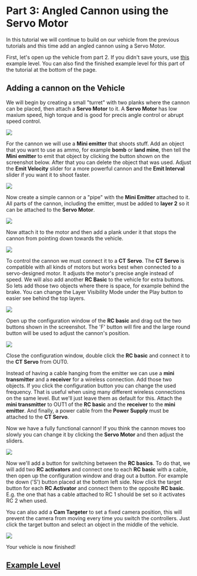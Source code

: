 # Part 3: Angled Cannon using the Servo Motor
In this tutorial we will continue to build on our vehicle from the previous tutorials and this time add an angled cannon using a Servo Motor.

First, let's open up the vehicle from part 2. If you didn't save yours, use [this](https://archive.principia-web.se/level/5383) example level. You can also find the finished example level for this part of the tutorial at the bottom of the page.

## Adding a cannon on the Vehicle
We will begin by creating a small "turret" with two planks where the cannon can be placed, then attach a **Servo Motor** to it. A **Servo Motor** has low maxium speed, high torque and is good for precis angle control or abrupt speed control.

![](https://i.imgur.com/Br5vo26.png)

For the cannon we will use a **Mini emitter** that shoots stuff. Add an object that you want to use as ammo, for example **bomb** or **land mine**, then tell the **Mini emitter** to emit that object by clicking the button shown on the screenshot below. After that you can delete the object that was used. Adjust the **Emit Velocity** slider for a more powerful cannon and the **Emit Interval** slider if you want it to shoot faster.

![](https://i.imgur.com/8UTv0On.png)

Now create a simple cannon or a "pipe" with the **Mini Emitter** attached to it. All parts of the cannon, including the emitter, must be added to **layer 2** so it can be attached to the **Servo Motor**.

![](https://i.imgur.com/VBZj1e9.png)

Now attach it to the motor and then add a plank under it that stops the cannon from pointing down towards the vehicle.

![](https://i.imgur.com/osXNaL6.png)

To control the cannon we must connect it to a **CT Servo**. The **CT Servo** is compatible with all kinds of motors but works best when connected to a servo-designed motor. It adjusts the motor's precise angle instead of speed. We will also add another **RC Basic** to the vehicle for extra buttons. So lets add those two objects where there is space, for example behind the brake. You can change the Layer Visibility Mode under the Play button to easier see behind the top layers.

![](https://i.imgur.com/zMxrG7L.png)

Open up the configuration window of the **RC basic** and drag out the two buttons shown in the screenshot. The 'F' button will fire and the large round button will be used to adjust the cannon's position.

![](https://i.imgur.com/z1YVd3Y.png)

Close the configuration window, double click the **RC basic** and connect it to the **CT Servo** from OUT0.

Instead of having a cable hanging from the emitter we can use a **mini transmitter** and a **receiver** for a wireless connection. Add those two objects. If you click the configuration button you can change the used frequency. That is useful when using many different wireless connections on the same level. But we'll just leave them as default for this. Attach the **mini transmitter** to OUT1 of the **RC basic** and the **receiver** to the **mini emitter**. And finally, a power cable from the **Power Supply** must be attached to the **CT Servo**.

Now we have a fully functional cannon!
If you think the cannon moves too slowly you can change it by clicking the **Servo Motor** and then adjust the sliders.

![](https://i.imgur.com/mLUaOAF.png)

Now we'll add a button for switching between the **RC basics**. To do that, we will add two **RC activators** and connect one to each **RC basic** with a cable, then open up the configuration window and drag out a button. For example the down ('S') button placed at the bottom left side. Now click the target button for each **RC Activator** and connect them to the opposite **RC basic**. E.g. the one that has a cable attached to RC 1 should be set so it activates RC 2 when used.

You can also add a **Cam Targeter** to set a fixed camera position, this will prevent the camera from moving every time you switch the controllers. Just click the target button and select an object in the middle of the vehicle.

![](https://i.imgur.com/FdDTD8r.png)

Your vehicle is now finished!

## [Example Level](https://archive.principia-web.se/level/5523)